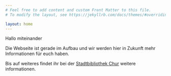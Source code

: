```yaml
---
# Feel free to add content and custom Front Matter to this file.
# To modify the layout, see https://jekyllrb.com/docs/themes/#overriding-theme-defaults

layout: home
---
```


Hallo miteinander

Die Webseite ist gerade im Aufbau und wir werden hier in Zukunft mehr Informationen für euch haben.

Bis auf weiteres findet ihr bei der [Stadtbibliothek Chur](https://www.bibliochur.ch/events/agenda.html) weitere informationen.
